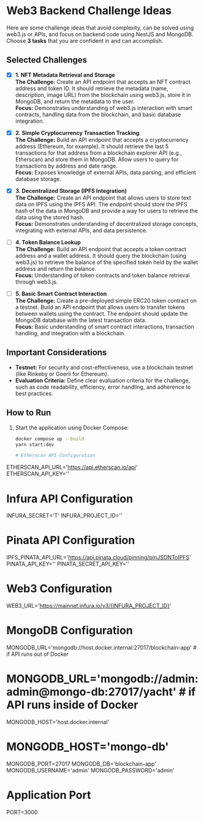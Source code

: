 # Web3 Backend Challenge Ideas

Here are some challenge ideas that avoid complexity, can be solved using web3.js or APIs, and focus on backend code using NestJS and MongoDB. Choose **3 tasks** that you are confident in and can accomplish.

## Selected Challenges

- [x] **1. NFT Metadata Retrieval and Storage**  
  **The Challenge:** Create an API endpoint that accepts an NFT contract address and token ID. It should retrieve the metadata (name, description, image URL) from the blockchain using web3.js, store it in MongoDB, and return the metadata to the user.  
  **Focus:** Demonstrates understanding of web3.js interaction with smart contracts, handling data from the blockchain, and basic database integration.

- [x] **2. Simple Cryptocurrency Transaction Tracking**  
  **The Challenge:** Build an API endpoint that accepts a cryptocurrency address (Ethereum, for example). It should retrieve the last 5 transactions for that address from a blockchain explorer API (e.g., Etherscan) and store them in MongoDB. Allow users to query for transactions by address and date range.  
  **Focus:** Exposes knowledge of external APIs, data parsing, and efficient database storage.

- [x] **3. Decentralized Storage (IPFS Integration)**  
  **The Challenge:** Create an API endpoint that allows users to store text data on IPFS using the IPFS API. The endpoint should store the IPFS hash of the data in MongoDB and provide a way for users to retrieve the data using the stored hash.  
  **Focus:** Demonstrates understanding of decentralized storage concepts, integrating with external APIs, and data persistence.

- [ ] **4. Token Balance Lookup**  
  **The Challenge:** Build an API endpoint that accepts a token contract address and a wallet address. It should query the blockchain (using web3.js) to retrieve the balance of the specified token held by the wallet address and return the balance.  
  **Focus:** Understanding of token contracts and token balance retrieval through web3.js.

- [ ] **5. Basic Smart Contract Interaction**  
  **The Challenge:** Create a pre-deployed simple ERC20 token contract on a testnet. Build an API endpoint that allows users to transfer tokens between wallets using the contract. The endpoint should update the MongoDB database with the latest transaction data.  
  **Focus:** Basic understanding of smart contract interactions, transaction handling, and integration with a blockchain.

## Important Considerations

- **Testnet:** For security and cost-effectiveness, use a blockchain testnet (like Rinkeby or Goerli for Ethereum).
- **Evaluation Criteria:** Define clear evaluation criteria for the challenge, such as code readability, efficiency, error handling, and adherence to best practices.

## How to Run

1. Start the application using Docker Compose:

   ```bash
   docker compose up --build    
   yarn start:dev

   # Etherscan API Configuration
ETHERSCAN_API_URL='https://api.etherscan.io/api'
ETHERSCAN_API_KEY=''

# Infura API Configuration
INFURA_SECRET='T'
INFURA_PROJECT_ID=''

# Pinata API Configuration
IPFS_PINATA_API_URL='https://api.pinata.cloud/pinning/pinJSONToIPFS'
PINATA_API_KEY=''
PINATA_SECRET_API_KEY=''

# Web3 Configuration
WEB3_URL='https://mainnet.infura.io/v3/{INFURA_PROJECT_ID}'

# MongoDB Configuration
MONGODB_URL='mongodb://host.docker.internal:27017/blockchain-app' # if API runs out of Docker
# MONGODB_URL='mongodb://admin:admin@mongo-db:27017/yacht' # if API runs inside of Docker
MONGODB_HOST='host.docker.internal'
# MONGODB_HOST='mongo-db'
MONGODB_PORT=27017
MONGODB_DB='blockchain-app'
MONGODB_USERNAME='admin'
MONGODB_PASSWORD='admin'

# Application Port
PORT=3000


